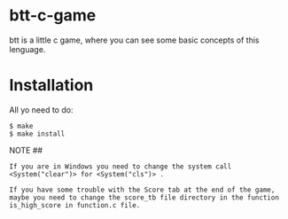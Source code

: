 # btt-c-game
  
  btt is a little c game, where you can see some basic concepts of this lenguage.
  
# Installation
  
  All yo need to do:
    
    $ make
    $ make install
    
  NOTE ##
    
    If you are in Windows you need to change the system call <System("clear")> for <System("cls")> .
    
    If you have some trouble with the Score tab at the end of the game, maybe you need to change the score_tb file directory in the function is_high_score in function.c file.

